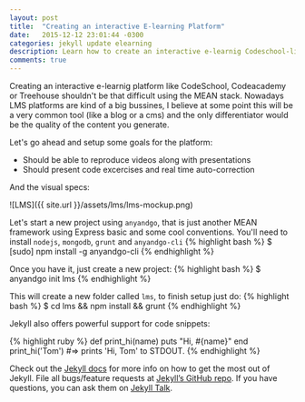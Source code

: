 ```yaml
---
layout: post
title:  "Creating an interactive E-learning Platform"
date:   2015-12-12 23:01:44 -0300
categories: jekyll update elearning
description: Learn how to create an interactive e-learnig Codeschool-like platform 
comments: true
---
```


Creating an interactive e-learnig platform like CodeSchool, Codeacademy or Treehouse shouldn't be that difficult using the MEAN stack. 
Nowadays LMS platforms are kind of a big bussines, I believe at some point this will be a very common tool (like a blog or a cms) and the only differentiator would be the quality of the content you generate. 

Let's go ahead and setup some goals for the platform:

- Should be able to reproduce videos along with presentations
- Should present code excercises and real time auto-correction

And the visual specs:

![LMS]({{ site.url }}/assets/lms/lms-mockup.png)

Let's start a new project using `anyandgo`, that is just another MEAN framework using Express basic and some cool conventions. You'll need to install `nodejs`, `mongodb`, `grunt` and `anyandgo-cli`
{% highlight bash %}
$ [sudo] npm install -g anyandgo-cli
{% endhighlight %}

Once you have it, just create a new project:
{% highlight bash %}
$ anyandgo init lms
{% endhighlight %}

This will create a new folder called `lms`, to finish setup just do:
{% highlight bash %}
$ cd lms && npm install && grunt
{% endhighlight %}



Jekyll also offers powerful support for code snippets:

{% highlight ruby %}
def print_hi(name)
  puts "Hi, #{name}"
end
print_hi('Tom')
#=> prints 'Hi, Tom' to STDOUT.
{% endhighlight %}

Check out the [Jekyll docs][jekyll-docs] for more info on how to get the most out of Jekyll. File all bugs/feature requests at [Jekyll’s GitHub repo][jekyll-gh]. If you have questions, you can ask them on [Jekyll Talk][jekyll-talk].

[jekyll-docs]: http://jekyllrb.com/docs/home
[jekyll-gh]:   https://github.com/jekyll/jekyll
[jekyll-talk]: https://talk.jekyllrb.com/
